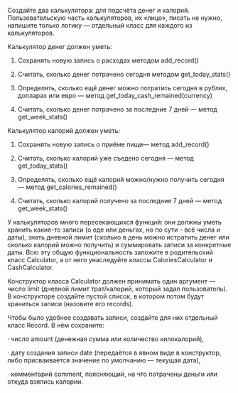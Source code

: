 Создайте два калькулятора: для подсчёта денег и калорий. Пользовательскую часть калькуляторов, их «лицо», писать не нужно, напишите только логику — отдельный класс для каждого из калькуляторов.

Калькулятор денег должен уметь:

1. Сохранять новую запись о расходах методом add_record()

2. Считать, сколько денег потрачено сегодня методом get_today_stats()

3. Определять, сколько ещё денег можно потратить сегодня в рублях, долларах или евро — метод get_today_cash_remained(currency)

4. Считать, сколько денег потрачено за последние 7 дней — метод get_week_stats()

Калькулятор калорий должен уметь:

1. Сохранять новую запись о приёме пищи— метод add_record()

2. Считать, сколько калорий уже съедено сегодня — метод get_today_stats()

3. Определять, сколько ещё калорий можно/нужно получить сегодня — метод get_calories_remained()

4. Считать, сколько калорий получено за последние 7 дней — метод get_week_stats()

У калькуляторов много пересекающихся функций: они должны уметь хранить какие-то записи (о еде или деньгах, но по сути - всё числа и даты), знать дневной лимит (сколько в день можно истратить денег или сколько калорий можно получить) и суммировать записи за конкретные даты. Всю эту общую функциональность заложите в родительский класс Calculator, а от него унаследуйте классы CaloriesCalculator и CashCalculator.

Конструктор класса Calculator должен принимать один аргумент — число limit (дневной лимит трат/калорий, который задал пользователь). В конструкторе создайте пустой список, в котором потом будут храниться записи (назовите его records).

Чтобы было удобнее создавать записи, создайте для них отдельный класс Record. В нём сохраните:

· число amount (денежная сумма или количество килокалорий),

· дату создания записи date (передаётся в явном виде в конструктор, либо присваивается значение по умолчанию — текущая дата),

· комментарий comment, поясняющий, на что потрачены деньги или откуда взялись калории.

